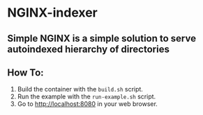# NGINX-indexer
## Simple NGINX is a simple solution to serve autoindexed hierarchy of directories

## How To:
1. Build the container with the `build.sh` script.
2. Run the example with the `run-example.sh` script.
3. Go to [http://localhost:8080](http://localhost:8080) in your web browser.
